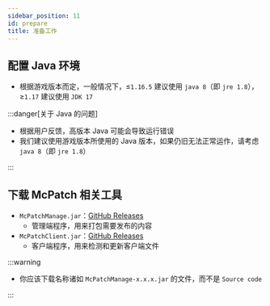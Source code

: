 ```yaml
---
sidebar_position: 11
id: prepare
title: 准备工作
---
```

## 配置 Java 环境
+ 根据游戏版本而定，一般情况下，≤`1.16.5` 建议使用 `java 8`（即 `jre 1.8`），≥`1.17` 建议使用 `JDK 17`

:::danger[关于 Java 的问题]

+ 根据用户反馈，高版本 Java 可能会导致运行错误
+ 我们建议使用游戏版本所使用的 Java 版本，如果仍旧无法正常运作，请考虑 `java 8`（即 `jre 1.8`）

:::

## 下载 McPatch 相关工具
+ `McPatchManage.jar`：[GitHub Releases](https://github.com/BalloonUpdate/McPatchManage/releases)
  + 管理端程序，用来打包需要发布的内容
+ `McPatchClient.jar`：[GitHub Releases](https://github.com/BalloonUpdate/McPatchClient/releases)
  + 客户端程序，用来检测和更新客户端文件

:::warning

+ 你应该下载名称诸如 `McPatchManage-x.x.x.jar` 的文件，而不是 `Source code`

:::